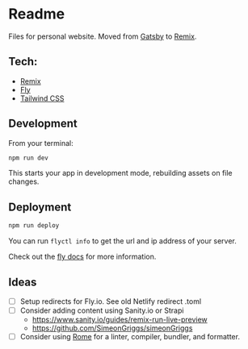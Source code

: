 # Readme

Files for personal website. Moved from [Gatsby](https://www.gatsbyjs.com/) to
[Remix](https://remix.run/).

## Tech:

- [Remix](https://remix.run/)
- [Fly](https://fly.io/)
- [Tailwind CSS](https://tailwindcss.com/)

## Development

From your terminal:

```sh
npm run dev
```

This starts your app in development mode, rebuilding assets on file changes.

## Deployment

```sh
npm run deploy
```

You can run `flyctl info` to get the url and ip address of your server.

Check out the [fly docs](https://fly.io/docs/getting-started/node/) for more
information.

## Ideas

- [ ] Setup redirects for Fly.io. See old Netlify redirect .toml
- [ ] Consider adding content using Sanity.io or Strapi
  - https://www.sanity.io/guides/remix-run-live-preview
  - https://github.com/SimeonGriggs/simeonGriggs
- [ ] Consider using [Rome](https://rome.tools/#development-status) for a
      linter, compiler, bundler, and formatter.
